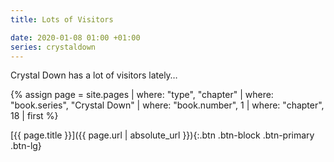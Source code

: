```yaml
---
title: Lots of Visitors

date: 2020-01-08 01:00 +01:00
series: crystaldown
---
```

Crystal Down has a lot of visitors lately…

{% assign page = site.pages
  | where: "type", "chapter"
  | where: "book.series", "Crystal Down"
  | where: "book.number", 1
  | where: "chapter", 18
  | first %}

[{{ page.title }}]({{ page.url | absolute_url }}){:.btn .btn-block .btn-primary .btn-lg}
<!--more-->
